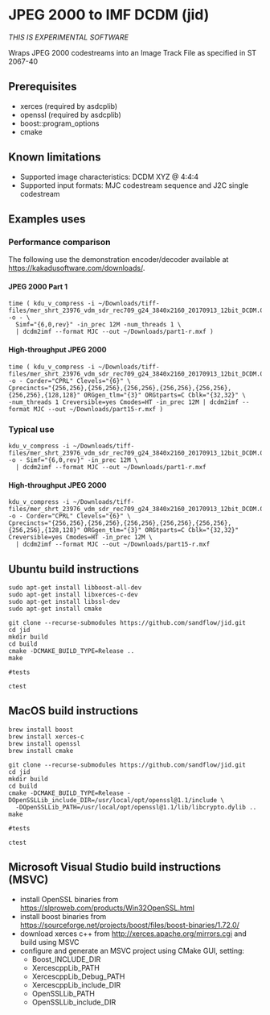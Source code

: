 # JPEG 2000 to IMF DCDM (jid)

_THIS IS EXPERIMENTAL SOFTWARE_

Wraps JPEG 2000 codestreams into an Image Track File as specified in ST 2067-40

## Prerequisites

* xerces (required by asdcplib)
* openssl (required by asdcplib)
* boost::program_options
* cmake

## Known limitations

* Supported image characteristics: DCDM XYZ @ 4:4:4
* Supported input formats: MJC codestream sequence and J2C single codestream

## Examples uses

### Performance comparison

The following use the demonstration encoder/decoder available at <https://kakadusoftware.com/downloads/>.

#### JPEG 2000 Part 1

```
time ( kdu_v_compress -i ~/Downloads/tiff-files/mer_shrt_23976_vdm_sdr_rec709_g24_3840x2160_20170913_12bit_DCDM.00090000.tif+100 -o - \
  Simf="{6,0,rev}" -in_prec 12M -num_threads 1 \
  | dcdm2imf --format MJC --out ~/Downloads/part1-r.mxf )
```

#### High-throughput JPEG 2000

```
time ( kdu_v_compress -i ~/Downloads/tiff-files/mer_shrt_23976_vdm_sdr_rec709_g24_3840x2160_20170913_12bit_DCDM.00090000.tif+100 -o - Corder="CPRL" Clevels="{6}" \
Cprecincts="{256,256},{256,256},{256,256},{256,256},{256,256},{256,256},{128,128}" ORGgen_tlm="{3}" ORGtparts=C Cblk="{32,32}" \
-num_threads 1 Creversible=yes Cmodes=HT -in_prec 12M | dcdm2imf --format MJC --out ~/Downloads/part15-r.mxf )
```

### Typical use

```
kdu_v_compress -i ~/Downloads/tiff-files/mer_shrt_23976_vdm_sdr_rec709_g24_3840x2160_20170913_12bit_DCDM.00090000.tif+100 -o - Simf="{6,0,rev}" -in_prec 12M \
  | dcdm2imf --format MJC --out ~/Downloads/part1-r.mxf
```

#### High-throughput JPEG 2000

```
kdu_v_compress -i ~/Downloads/tiff-files/mer_shrt_23976_vdm_sdr_rec709_g24_3840x2160_20170913_12bit_DCDM.00090000.tif+100 -o - Corder="CPRL" Clevels="{6}" \
Cprecincts="{256,256},{256,256},{256,256},{256,256},{256,256},{256,256},{128,128}" ORGgen_tlm="{3}" ORGtparts=C Cblk="{32,32}" Creversible=yes Cmodes=HT -in_prec 12M \
  | dcdm2imf --format MJC --out ~/Downloads/part15-r.mxf
```

## Ubuntu build instructions

```
sudo apt-get install libboost-all-dev
sudo apt-get install libxerces-c-dev
sudo apt-get install libssl-dev
sudo apt-get install cmake

git clone --recurse-submodules https://github.com/sandflow/jid.git
cd jid
mkdir build
cd build
cmake -DCMAKE_BUILD_TYPE=Release ..
make

#tests

ctest
```

## MacOS build instructions

```
brew install boost
brew install xerces-c
brew install openssl
brew install cmake

git clone --recurse-submodules https://github.com/sandflow/jid.git
cd jid
mkdir build
cd build
cmake -DCMAKE_BUILD_TYPE=Release -DOpenSSLLib_include_DIR=/usr/local/opt/openssl@1.1/include \ 
  -DOpenSSLLib_PATH=/usr/local/opt/openssl@1.1/lib/libcrypto.dylib ..
make

#tests

ctest
```

## Microsoft Visual Studio build instructions (MSVC)

* install OpenSSL binaries from https://slproweb.com/products/Win32OpenSSL.html
* install boost binaries from
https://sourceforge.net/projects/boost/files/boost-binaries/1.72.0/
* download xerces c++ from http://xerces.apache.org/mirrors.cgi and
build using MSVC
* configure and generate an MSVC project using CMake GUI, setting:
  * Boost_INCLUDE_DIR
  * XercescppLib_PATH
  * XercescppLib_Debug_PATH
  * XercescppLib_include_DIR
  * OpenSSLLib_PATH
  * OpenSSLLib_include_DIR
